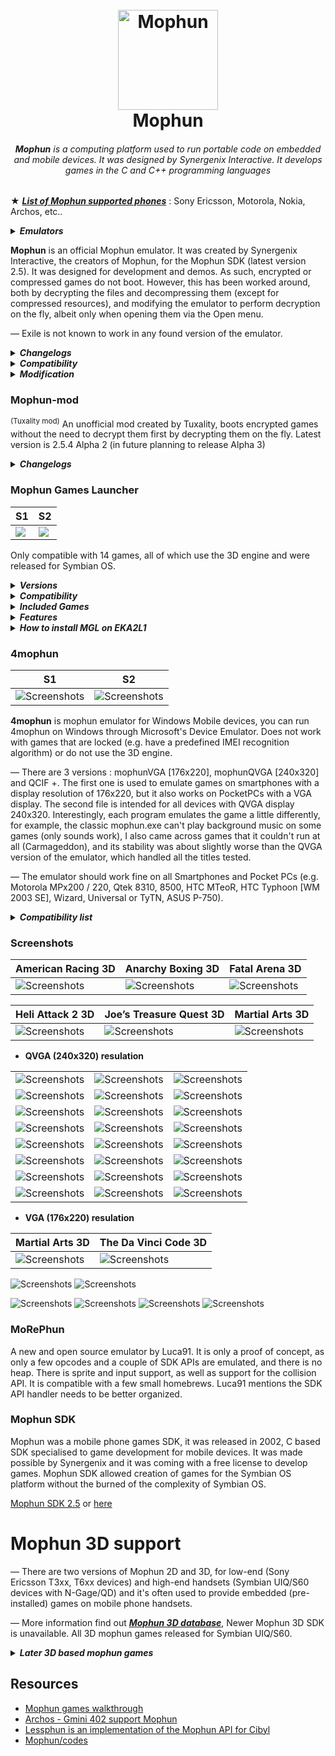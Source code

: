 <h1 align="center">
  <br>
  <a href="#"><img src="mophun_logo.png" alt="Mophun" width="160"></a>
  <br>
  Mophun
  <br>
</h1>
<i><h6 align="center"><b>Mophun</b> is a computing platform used to run portable code on embedded and mobile devices. It was designed by Synergenix Interactive. It develops games in the C and C++ programming languages</i></h6>

★ <i><b>[List of Mophun supported phones](https://github.com/ptnn0/Mophun/tree/main/List%20of%20Mophun%20supported%20phones)</i></b> : Sony Ericsson, Motorola, Nokia, Archos, etc..

<details>

<summary><i><b>Emulators</summary></b></i>

| Name  | Version    | Platform | Active |
| ---------- | ---------- | --------- | ------ |
| [Mophun-mod](https://emulation.gametechwiki.com/index.php/Mophun) | 2.5.4 Alpha 2   | Windows | Yes (tuxality-mod) |
| Mophun games launcher  | 1.01/unsigned | Symbian | No |
| 4mophun    | 1.1 | Windows Mobile | No |
| MoRePhun | POC | Windows | Yes |

</details>

**Mophun** is an official Mophun emulator. It was created by Synergenix Interactive, the creators of Mophun, for the Mophun SDK (latest version 2.5). It was designed for development and demos. As such, encrypted or compressed games do not boot. However, this has been worked around, both by decrypting the files and decompressing them (except for compressed resources), and modifying the emulator to perform decryption on the fly, albeit only when opening them via the Open menu. 

— Exile is not known to work in any found version of the emulator.

<details>
<summary><b><i>Changelogs</b></i></summary>

**2.5.4**
- Updated profile for Model 16 (Archos Gmini 400) including skin
- Data certificate bugfix for category 1 and 2 profiles (when using DataCertificateTestSuite for example)

**2.5.3**
- New profiles added for Symbian devices
- New preliminary profiles for unnamed jukeboxes (Model 14 & 16). No timing!
- Updates to the 3D API, see the SDK release notes
- 3D bugfix in P800/P900 profiles

**2.0.3**
- Make it possible to enable/disable onscreen joystick on P800/P900. All it does is change the screen size, it does not draw the panel.
- In models 1, 2 and 5 (Sony Ericsson T300 and T610 variants) use windows fonts as a fallback if a requested character does not exist in the Sony Ericsson device font (i.e chinese).

**2.0.2**
- profile for GameTrac added (no timing yet)
- Added interpolation for 16bit

**2.0.1**
- Help file for emulator added

**2.0.0**
- S60 profiles split up into 7650, 3650 and N-Gage profiles
- Additional 3D features
</details>

<details>
<summary><b><i>Compatibility</b></i></summary>

* <b>General</b>

— Due to the nature of the emulator, encrypted or compressed games do not boot; commercial games are encrypted, and games not designed for Mophun-specific phones (e.g. Symbian, Windows Mobile) are also compressed. In some cases, resources are compressed separately to the program.

* <b>Specific games</b>

— The background is incorrectly drawn as a grey flat texture in Hitman, and The Da Vinci Code 3D (except 1.0.1, other versions require vMusicInit) doesn't work, which can be fixed using a special version of the emulator, which has referred to within the community as the Hitman emulator. Neither version boots Exile due to not supporting vMusicInit in 2.5.4, and vSin in the special version.
</details>

<details>
<summary><b><i>Modification</b></i></summary>

* <b>Game Expired</b>

— Some games give the message "Game Expired" at startup, which means that the game has expired. To play, you will have to change the date to the required one. You can find out with the [Date Mophun](https://github.com/ptnn0/Mophun/raw/main/Decrypt%20tools/DateMophun-eng.zip) program! Or open the *.mpn file with a text editor like editor or wordpad (on windows) and search for "00" until you find something like this " 20030417". That's the date you have to set your phone when you start the game, after the first succesfull start you can set your date to the old state.

— Use a HEX-editor like UltraEdit All you have to do, is search for the date (like 2004 or 2003 or so) in the ASCII part of the screen and change it to any year in the future.., like 2999. Save it, reload it in the phone, and voil? the game won't expire in your lifetime.

* <b>Mophun Decrypt</b>

— [Mophun Decrypt.exe](https://github.com/ptnn0/Mophun/raw/main/Decrypt%20tools/MophunDecrypt.exe) created by JaGoTu, allows for Mophun programs to be decrypted and, from Mophun Decrypt 2, decompressed.

* <b>Mophun Decrypt GUI</b>

— A GUI, [Mophun Decrypt GUI](https://github.com/ptnn0/Mophun/raw/main/Decrypt%20tools/MophunDecrypt_2.zip), created by childishbeat and written in Python, has been created to give the program a user interface. The latest version is 1.02, which predates Mophun Decrypt 2 and has not been updated to support decompression.

* <b>Mophun Decrypt GUI Changelogs</b>

— [1.02](https://github.com/ptnn0/Mophun/raw/main/Decrypt%20tools/MophunDecryptGUI_v1.02.7z) - Decreases .pyw size from 1,868 bytes to 1,713 bytes

— [1.01](https://github.com/ptnn0/Mophun/raw/main/Decrypt%20tools/MophunDecryptGUI_v1.01.7z) - Decreases .pyw size from 2,595 bytes to 1,868 bytes

— [1.0](https://github.com/ptnn0/Mophun/raw/main/Decrypt%20tools/MophunDecryptGUI_v1.0.7z) - Initial release
</details>

### Mophun-mod 
<sup>(Tuxality mod)</sup>
An unofficial mod created by Tuxality, boots encrypted games without the need to decrypt them first by decrypting them on the fly. Latest version is 2.5.4 Alpha 2 (in future planning to release Alpha 3)

<details>
<summary><b><i>Changelogs</b></i></summary>

**2.5.4 Alpha 2**
- Drag and drop support is added, minor issues are fixed (e.g. "Compressed MPN file is not supported yet!" is corrected to "Compressed MPN files are not supported yet!") and debug messages due to failure (decryption or source files) are implemented. Planned for the next version, A3 (alpha 3), are decompression, Symbian/Pocket PC key fallback and to run as early as Windows 98, just like the unmodified version.

**2.5.4 Alpha 1**
- Decryption only works if opening from the Open menu. However, compressed games are detected, but cannot run. Instead, an error saying "Compressed MPN file is not supported yet!" appears. Additionally, there may be some cases of crashing and the date, time, profile stuff is not properly set or selected
</details>

### Mophun Games Launcher

|  S1   |  S2  |
| --- | --- |
| <a href="#"><img src="Screenshots/Emulators/MGL1.png" /></a> | <a href="#"><img src="Screenshots/Emulators/MGL2.png" /></a> |

Only compatible with 14 games, all of which use the 3D engine and were released for Symbian OS.

<details>
<summary><b><i>Versions</b></i></summary>

<details>
<summary><i>BinPDA</i></summary>

Updates:

— Added support for Symbian OS 9.2. 

— Added icons for games.

— Added item "About the game".

Installation:

1) Mophun Games Launcher 1.01.sis

2) GamesPack.sis

.mpn-games should be placed in : <code>/Data/MP/F0001092</code>

* PS Not compatible with (sis) Mophun games, you must uninstall Mophun games before installing the emulator.
</details>

<details>
<summary><i>Russian-mod</i></summary>

Russian-mod creted for N-series Edition (8.1 i.e. H70/72, N70.)
</details>

<details>
<summary><i>Synergenix Blaze-mod</i></summary>

Synergenix Blaze-mod for N90 smartphone (display resolution 352x416)
</details>

</details>

<details>
<summary><b><i>Compatibility</b></i></summary>

— Compatible with Symbian 9.1, 9.2

— The emulator should work fine on 3250, E60, 6290, N70, N73ME, N93.
</details>

<details>
<summary><b><i>Included Games</b></i></summary>

- Anarchy Boxing 3D 1.60
- Carmageddon 3D
- The Da Vinci Code 3D 1.0.2
- Fatal Arena 3D
- Football Pro Contest 1.0.4
- Golf Pro Contest 1 3D
- Golf Pro Contest 3D 2 1.0.1
- Heli Attack 2
- Joe’s Treasure Quest 3D
- Lock‘N Load Combat Arena 1.20.0
- Lock‘N Load Rise of War 1.01
- Lock‘N Load 2 1.1.0
- Martial Arts 3D 1.0
- Rally Pro Contest 3D 1.30
- Worms World Party (won't work with emulator installed)
</details>

<details>
<summary><b><i>Features</b></i></summary>

— Most 3D and Multiplayer supported with Bluetooth.

* 3D Graphics
* Multiplayer
* Sound Tuning
* 6680 Fix
* N90 Works
* Multi-Language Option (English, French, German, Italian, Spanish)
</details>

<details>
<summary><b><i>How to install MGL on EKA2L1</b></i></summary>

| <ins><b>★ Installation ★</ins></b> |
| ------------------------------------ |
| <b>Step 1</b>: <i>First install the <code>mophun_games_launcher.sis</code></i> | 
| <b>Step 2</b>: <i>Move <code>mp/f0001092</code> folder to <code>com.github.eka2l1/files/data/drives/e/data/</code> Paste here.</i> |
</details>

### 4mophun 

| S1 | S2 |
|----|----|
| ![Screenshots](Screenshots/Emulators/4mophun.png) | ![Screenshots](Screenshots/Emulators/4mophun_1.png) |

**4mophun** is mophun emulator for Windows Mobile devices, you can run 4mophun on Windows through Microsoft's Device Emulator. Does not work with games that are locked (e.g. have a predefined IMEI recognition algorithm) or do not use the 3D engine.

— There are 3 versions : mophunVGA [176x220], mophunQVGA [240x320] and QCIF +. The first one is used to emulate games on smartphones with a display resolution of 176x220, but it also works on PocketPCs with a VGA display. The second file is intended for all devices with QVGA display 240x320. Interestingly, each program emulates the game a little differently, for example, the classic mophun.exe can't play background music on some games (only sounds work), I also came across games that it couldn't run at all (Carmageddon), and its stability was about slightly worse than the QVGA version of the emulator, which handled all the titles tested.

— The emulator should work fine on all Smartphones and Pocket PCs (e.g. Motorola MPx200 / 220, Qtek 8310, 8500, HTC MTeoR, HTC Typhoon [WM 2003 SE], Wizard, Universal or TyTN, ASUS P-750).

<details>
<summary><i><b>Compatibility list</i></b></summary>

| Name        | Code name     | Status |
| ----------- |:-------------:| -----:|
| American Racing 3D      |  |  |
| Anarchy Boxing 3D (available via Bluetooth)     | RealBoxing | Work |
| Carmageddon 3D (possible via Bluetooth)      | Carmageddon3D      |   Work |
| Da Vinci Code 3D | DVC      |    Work |
| Fatal Arena 3D | FA3D      |    Work |
| Football Pro Contest | FootballPro      |    Work |
| Golf Pro Contest | GolfProContest      |    Work with no sound + some backgrounds are 176x208|
| Golf Pro Contest 2 | GolfProContest2      |    Work with no sound |
| Heli Attack 2      |  |  |
| Joes Treasure Quest 3D      |  |  |
| Lock'N Load: Rise of War | LocknLoad      |    Work |
| Lock'N Load 2 (available via Bluetooth) | Exile      |    Work |
| Lock'N Load: Combat Arena (available via Wi-Fi or GPRS) | ArenaTMN      |    Work but only multiplayer |
| Martial Arts 3D | MA3D      |    Work |
| Rally Pro Contest (available via Bluetooth) | RallyProContest      |    Work |
| Worms World Party | WormsWWP      |    Not work with bad or missing certificate |

</details>

### Screenshots

| American Racing 3D | Anarchy Boxing 3D | Fatal Arena 3D |
| --- | --- | --- |
| ![Screenshots](Screenshots/2.jpg) | ![Screenshots](Screenshots/3.jpg) | ![Screenshots](Screenshots/6.jpg) |

| Heli Attack 2 3D | Joe’s Treasure Quest 3D | Martial Arts 3D |
| --- | --- | --- |
| ![Screenshots](Screenshots/11.jpg) | ![Screenshots](Screenshots/14.jpg) | ![Screenshots](Screenshots/15.jpg) |

* <b>QVGA (240x320) resulation</b>

|      |      |       |
| ---- | ----- | ----- |
| ![Screenshots](Screenshots/5.jpg) | ![Screenshots](Screenshots/7.jpg) | ![Screenshots](Screenshots/8.jpg) |
| ![Screenshots](Screenshots/10.gif) | ![Screenshots](Screenshots/12.jpg) | ![Screenshots](Screenshots/13.jpg) |
| ![Screenshots](Screenshots/4.jpg) | ![Screenshots](Screenshots/16.gif) | ![Screenshots](Screenshots/17.jpg) |
| ![Screenshots](Screenshots/18.jpg) | ![Screenshots](Screenshots/19.gif) | ![Screenshots](Screenshots/20.jpg) |
| ![Screenshots](Screenshots/23.jpg) | ![Screenshots](Screenshots/24.jpg) | ![Screenshots](Screenshots/25.jpg) |
| ![Screenshots](Screenshots/26.jpg) | ![Screenshots](Screenshots/27..jpg) | ![Screenshots](Screenshots/28.jpg) |
| ![Screenshots](Screenshots/29.jpg) | ![Screenshots](Screenshots/36.gif) | ![Screenshots](Screenshots/37.gif) |
| ![Screenshots](Screenshots/1.jpg) | ![Screenshots](Screenshots/38.gif) | ![Screenshots](Screenshots/39.gif) |

* <b>VGA (176x220) resulation</b>

| Martial Arts 3D | The Da Vinci Code 3D |
| ---- | ----- |
| ![Screenshots](Screenshots/30.jpg) | ![Screenshots](Screenshots/31.jpg) |

![Screenshots](Screenshots/21.png)
![Screenshots](Screenshots/22.png)

![Screenshots](Screenshots/32.png)
![Screenshots](Screenshots/33.png)
![Screenshots](Screenshots/34.png)
![Screenshots](Screenshots/35.png)

### MoRePhun
A new and open source emulator by Luca91. It is only a proof of concept, as only a few opcodes and a couple of SDK APIs are emulated, and there is no heap. There is sprite and input support, as well as support for the collision API. It is compatible with a few small homebrews. Luca91 mentions the SDK API handler needs to be better organized.

### Mophun SDK
Mophun was a mobile phone games SDK, it was released in 2002, C based SDK specialised to game development for mobile devices. It was made possible by Synergenix and it was coming with a free license to develop games. Mophun SDK allowed creation of games for the Symbian OS platform without the burned of the complexity of Symbian OS.

[Mophun SDK 2.5](http://tuxality.net/public/MophunSDK_2_5.zip) or [here](https://vetusware.com/download/Mophun%20SDK%202.5/?id=17165)

# Mophun 3D support
— There are two versions of Mophun 2D and 3D, for low-end (Sony Ericsson T3xx, T6xx devices) and high-end handsets (Symbian UIQ/S60 devices with N-Gage/QD) and it's often used to provide embedded (pre-installed) games on mobile phone handsets.

— More information find out <b><i>[Mophun 3D database](https://github.com/ptnn0/Mophun/tree/main/Mophun%203D%20database)</b></i>, Newer Mophun 3D SDK is unavailable. All 3D mophun games released for Symbian UIQ/S60.

<details>
<summary><b><i>Later 3D based mophun games</b></i></summary>

- American Racing 3D [Racing]
- Anarchy Boxing 3D [Sports]
- Carmageddon 3D [Racing]
- Conflict Desert Storm 3D [Shooting]
- Conflict Global Storm 3D [Shooting]
- The Da Vinci Code 3D
- Fatal Arena 3D [Fighting]
- Football Pro Contest 3D [Sports]
- Golf Pro Contest 1 3D [Sports]
- Golf Pro Contest 2 3D [Sports]
- Heli Attack 2 3D [Shooting]
- Joe’s Treasure Quest 3D [Platformer]
- Lock‘N Load: Combat Arena 3D
- Lock‘N Load: Rise of War 3D
- Lock‘N Load 2 3D
- Martial Arts 3D [Sports]
- Rally Pro Contest 3D [Racing]
- Worms World Party [Strategy] <i>(PlayStation port)</i>
</details>

## Resources
* [Mophun games walkthrough](https://youtube.com/playlist?list=PLq278TxO0xWUsEDsDLiC6TQvDwzGbjb5k)
* [Archos - Gmini 402 support Mophun](https://youtube.com/watch?v=CdGAiMqbdtA)
* [Lessphun is an implementation of the Mophun API for Cibyl](https://github.com/SimonKagstrom/lessphun)
* [Mophun/codes](https://github.com/SimonKagstrom/old-projects/tree/master/mophun)
